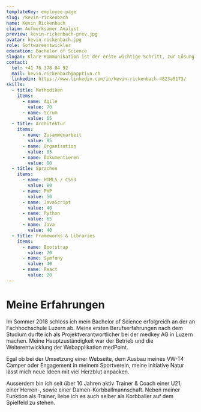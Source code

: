 ```yaml
---
templateKey: employee-page
slug: /kevin-rickenbach
name: Kevin Rickenbach
claim: Aufmerksamer Analyst
preview: kevin-rickenbach-prev.jpg
avatar: kevin-rickenbach.jpg
role: Softwareentwickler
education: Bachelor of Science
slogan: Klare Kommunikation ist der erste wichtige Schritt, zur Lösung einer Aufgabestellung.
contact:
  tel: +41 76 378 84 92
  mail: kevin.rickenbach@apptiva.ch
  linkedin: https://www.linkedin.com/in/kevin-rickenbach-4823a5173/
skills:
  - title: Methodiken
    items:
      - name: Agile
        value: 70
      - name: Scrum
        value: 65
  - title: Architektur
    items:
      - name: Zusammenarbeit
        value: 95
      - name: Organisation
        value: 85
      - name: Dokumentieren
        value: 80
  - title: Sprachen
    items:
      - name: HTML5 / CSS3
        value: 80
      - name: PHP
        value: 50
      - name: JavaScript
        value: 40
      - name: Python
        value: 65
      - name: Java
        value: 40
  - title: Frameworks & Libraries
    items:
      - name: Bootstrap
        value: 70
      - name: Symfony
        value: 40
      - name: React
        value: 20
---
```


# Meine Erfahrungen

Im Sommer 2018 schloss ich mein Bachelor of Science erfolgreich an der an Fachhochschule Luzern ab. Meine ersten Berufserfahrungen nach dem Studium durfte ich als Projektverantwortlicher bei der medkey AG in Luzern machen. Meine Hauptzuständigkeit war der Betrieb und die Weiterentwicklung der Webapplikation medPoint.

Egal ob bei der Umsetzung einer Webseite, dem Ausbau meines VW-T4 Camper oder Engagement in meinem Sportverein, meine initiative Natur lässt mich neue Ideen mit viel Herzblut anpacken.

Ausserdem bin ich seit über 10 Jahren aktiv Trainer & Coach einer U21, einer Herren-, sowie einer Damen-Korbballmannschaft. Neben meiner Funktion als Trainer, liebe ich es auch selber als Korbballer auf dem Spielfeld zu stehen.
